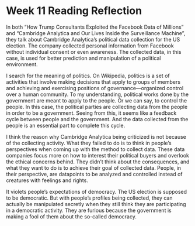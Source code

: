 # Week 11 Reading Reflection

In both “How Trump Consultants Exploited the Facebook Data of Millions” and “Cambridge Analytica and Our Lives Inside the Surveillance Machine”, they talk about Cambridge Analytica’s political data collection for the US election. The company collected personal information from Facebook without individual consent or even awareness. The collected data, in this case, is used for better prediction and manipulation of a political environment.

I search for the meaning of politics. On Wikipedia, politics is a set of activities that involve making decisions that apply to groups of members and achieving and exercising positions of governance—organized control over a human community. To my understanding, political works done by the government are meant to apply to the people. Or we can say, to control the people. In this case, the political parties are collecting data from the people in order to be a government. Seeing from this, it seems like a feedback cycle between people and the government. And the data collected from the people is an essential part to complete this cycle.

I think the reason why Cambridge Analytica being criticized is not because of the collecting activity. What they failed to do is to think in people’s perspectives when coming up with the method to collect data. These data companies focus more on how to interest their political buyers and overlook the ethical concerns behind. They didn’t think about the consequences, and what they want to do is to achieve their goal of collected data. People, in their perspective, are datapoints to be analyzed and controlled instead of creatures with feelings and rights.

It violets people’s expectations of democracy. The US election is supposed to be democratic. But with people’s profiles being collected, they can actually be manipulated secretly when they still think they are participating in a democratic activity. They are furious because the government is making a fool of them about the so-called democracy.
